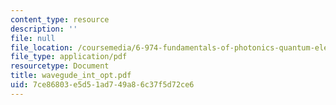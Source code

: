 ```yaml
---
content_type: resource
description: ''
file: null
file_location: /coursemedia/6-974-fundamentals-of-photonics-quantum-electronics-spring-2006/7ce86803e5d51ad749a86c37f5d72ce6_wavegude_int_opt.pdf
file_type: application/pdf
resourcetype: Document
title: wavegude_int_opt.pdf
uid: 7ce86803-e5d5-1ad7-49a8-6c37f5d72ce6
---
```

